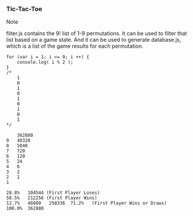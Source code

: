 ### Tic-Tac-Toe


> [!NOTE]
> filter.js contains the 9! list of 1-9 permutations. It can be used to filter that list based on a game state. And it can be used to generate database.js, which is a list of the game results for each permutation.

```
for (var i = 1; i <= 9; i ++) {
	console.log( i % 2 );
}
/*
	1
	0
	1
	0
	1
	0
	1
	0
	1
*/
```

```
	362880
9	40320
8	5040
7	720
6	120
5	24
4	6
3	2
2	1
1	
```

```
28.8%	104544 (First Player Loses)
58.5%	212256 (First Player Wins)
12.7%	46080	258336	71.2%	(First Player Wins or Draws)
100.0%	362880		
```